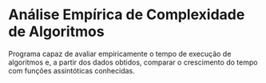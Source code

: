 # Análise Empírica de Complexidade de Algoritmos
 Programa capaz de avaliar empiricamente o tempo de execução de algoritmos e, a partir dos dados obtidos, comparar o crescimento do tempo com funções assintóticas conhecidas.
